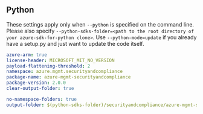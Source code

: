 ## Python

These settings apply only when `--python` is specified on the command line.
Please also specify `--python-sdks-folder=<path to the root directory of your azure-sdk-for-python clone>`.
Use `--python-mode=update` if you already have a setup.py and just want to update the code itself.

``` yaml $(python)
azure-arm: true
license-header: MICROSOFT_MIT_NO_VERSION
payload-flattening-threshold: 2
namespace: azure.mgmt.securityandcompliance
package-name: azure-mgmt-securityandcompliance
package-version: 2.0.0
clear-output-folder: true
```

``` yaml $(python)
no-namespace-folders: true
output-folder: $(python-sdks-folder)/securityandcompliance/azure-mgmt-securityandcompliance/azure/mgmt/securityandcompliance
```
